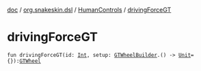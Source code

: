 [doc](../../index.md) / [org.snakeskin.dsl](../index.md) / [HumanControls](index.md) / [drivingForceGT](./driving-force-g-t.md)

# drivingForceGT

`fun drivingForceGT(id: `[`Int`](https://kotlinlang.org/api/latest/jvm/stdlib/kotlin/-int/index.html)`, setup: `[`GTWheelBuilder`](-g-t-wheel-builder/index.md)`.() -> `[`Unit`](https://kotlinlang.org/api/latest/jvm/stdlib/kotlin/-unit/index.html)` = {}): `[`GTWheel`](../../org.snakeskin.controls.mappings/-g-t-wheel/index.md)